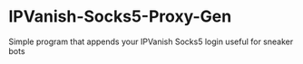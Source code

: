 # IPVanish-Socks5-Proxy-Gen
Simple program that appends your IPVanish Socks5 login useful for sneaker bots
